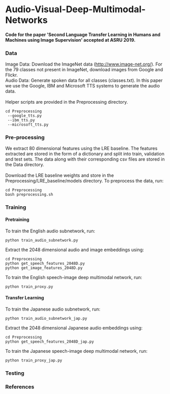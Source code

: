 # Audio-Visual-Deep-Multimodal-Networks
#### Code for the paper 'Second Language Transfer Learning in Humans and Machines using Image Supervision' accepted at ASRU 2019.

### Data

Image Data: Download the ImageNet data (http://www.image-net.org/). For the 79 classes not present in ImageNet, download images from Google and Flickr.  </br>
Audio Data: Generate spoken data for all classes (classes.txt). In this paper we use the Google, IBM and Microsoft TTS systems to generate the audio data. </br></br>
Helper scripts are provided in the Preprocessing directory.</br>
```
cd Preprocessing
 --google_tts.py 
 --ibm_tts.py 
 --microsoft_tts.py
 ```

### Pre-processing

We extract 80 dimensional features using the LRE baseline. The features extracted are stored in the form of a dictionary and split into train, validation and test sets. The data along with their corresponding csv files are stored in the Data directory.</br></br>
Download the LRE baseline weights and store in the Preprocessing/LRE_baseline/models directory. To preprocess the data, run:</br>
```
cd Preprocessing
bash preprocessing.sh
```


### Training
#### Pretraining
To train the English audio subnetwork, run:</br>
```
python train_audio_subnetwork.py
```
Extract the 2048 dimensional audio and image embeddings using:</br>
```
cd Preprocessing
python get_speech_features_2048D.py
python get_image_features_2048D.py
```
To train the English speech-image deep multimodal network, run: </br>
```
python train_proxy.py 
```
#### Transfer Learning
To train the Japanese audio subnetwork, run:</br>
```
python train_audio_subnetwork_jap.py
```
Extract the 2048 dimensional Japanese audio embeddings using:</br>
```
cd Preprocessing
python get_speech_features_2048D_jap.py
```
To train the Japanese speech-image deep multimodal network, run: </br>
```
python train_proxy_jap.py 
```


### Testing

### References
